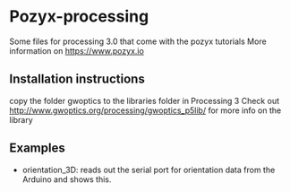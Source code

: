# Pozyx-processing
Some files for processing 3.0 that come with the pozyx tutorials
More information on https://www.pozyx.io

## Installation instructions
copy the folder gwoptics to the libraries folder in Processing 3
Check out http://www.gwoptics.org/processing/gwoptics_p5lib/ for more info on the library

## Examples
- orientation_3D: reads out the serial port for orientation data from the Arduino and shows this.
